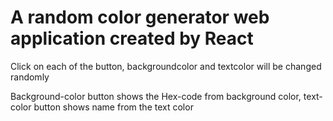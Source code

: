 # A random color generator web application created by React

Click on each of the button, backgroundcolor and textcolor will be changed randomly

Background-color button shows the Hex-code from background color, text-color button shows name from the text color
